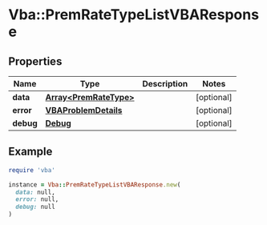 # Vba::PremRateTypeListVBAResponse

## Properties

| Name | Type | Description | Notes |
| ---- | ---- | ----------- | ----- |
| **data** | [**Array&lt;PremRateType&gt;**](PremRateType.md) |  | [optional] |
| **error** | [**VBAProblemDetails**](VBAProblemDetails.md) |  | [optional] |
| **debug** | [**Debug**](Debug.md) |  | [optional] |

## Example

```ruby
require 'vba'

instance = Vba::PremRateTypeListVBAResponse.new(
  data: null,
  error: null,
  debug: null
)
```

